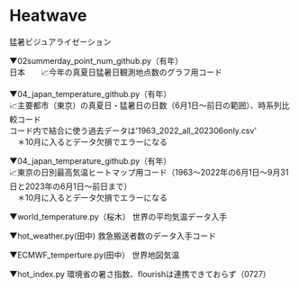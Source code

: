 # Heatwave
猛暑ビジュアライゼーション

▼02summerday_point_num_github.py（有年）  
日本　　📈今年の真夏日猛暑日観測地点数のグラフ用コード

▼04_japan_temperature_github.py（有年）  
📈主要都市（東京）の真夏日・猛暑日の日数（6月1日〜前日の範囲）、時系列比較コード  
コード内で結合に使う過去データは'1963_2022_all_202306only.csv'   
　＊10月に入るとデータ欠損でエラーになる  
 
▼04_japan_temperature_github.py（有年）  
📈東京の日別最高気温ヒートマップ用コード（1963〜2022年の6月1日〜9月31日と2023年の6月1日〜前日まで）    
　＊10月に入るとデータ欠損でエラーになる  


▼world_temperature.py（桜木）
世界の平均気温データ入手

▼hot_weather.py(田中)
救急搬送者数のデータ入手コード

▼ECMWF_temperture.py(田中）
世界地図気温

▼hot_index.py
環境省の暑さ指数、flourishは連携できておらず（0727）
